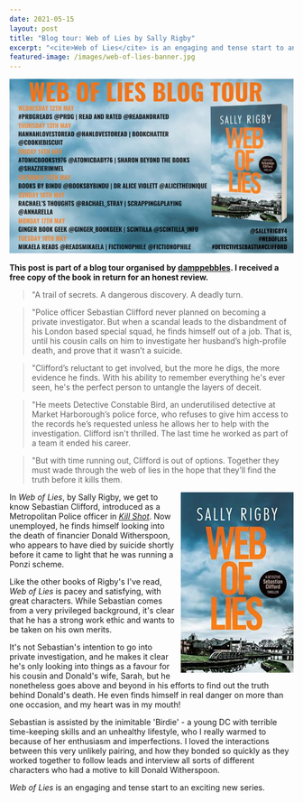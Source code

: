 ```yaml
---
date: 2021-05-15
layout: post
title: "Blog tour: Web of Lies by Sally Rigby"
excerpt: "<cite>Web of Lies</cite> is an engaging and tense start to an exciting new series."
featured-image: /images/web-of-lies-banner.jpg
---
```


![Web of Lies blog tour banner](/images/web-of-lies-banner.jpg)

**This post is part of a blog tour organised by [damppebbles](https://damppebbles.com/). I received a free copy of the book in return for an honest review.**

> "A trail of secrets. A dangerous discovery. A deadly turn.

> "Police officer Sebastian Clifford never planned on becoming a private investigator. But when a scandal leads to the disbandment of his London based special squad, he finds himself out of a job. That is, until his cousin calls on him to investigate her husband’s high-profile death, and prove that it wasn’t a suicide.

> "Clifford’s reluctant to get involved, but the more he digs, the more evidence he finds. With his ability to remember everything he's ever seen, he's the perfect person to untangle the layers of deceit.

> "He meets Detective Constable Bird, an underutilised detective at Market Harborough’s police force, who refuses to give him access to the records he’s requested unless he allows her to help with the investigation. Clifford isn't thrilled. The last time he worked as part of a team it ended his career.

> "But with time running out, Clifford is out of options. Together they must wade through the web of lies in the hope that they’ll find the truth before it kills them.

<img src="/images/web-of-lies-200.jpg" alt="Web of Lies" style="float: right; margin-bottom: 10px; margin-left: 10px;">

In <cite>Web of Lies</cite>, by Sally Rigby, we get to know Sebastian Clifford, introduced as a Metropolitan Police officer in [<cite>Kill Shot</cite>](/blog-tour-kill-shot/). Now unemployed, he finds himself looking into the death of financier Donald Witherspoon, who appears to have died by suicide shortly before it came to light that he was running a Ponzi scheme.

Like the other books of Rigby's I've read, <cite>Web of Lies</cite> is pacey and satisfying, with great characters. While Sebastian comes from a very privileged background, it's clear that he has a strong work ethic and wants to be taken on his own merits.

It's not Sebastian's intention to go into private investigation, and he makes it clear he's only looking into things as a favour for his cousin and Donald's wife, Sarah, but he nonetheless goes above and beyond in his efforts to find out the truth behind Donald's death. He even finds himself in real danger on more than one occasion, and my heart was in my mouth!

Sebastian is assisted by the inimitable 'Birdie' - a young DC with terrible time-keeping skills and an unhealthy lifestyle, who I really warmed to because of her enthusiasm and imperfections. I loved the interactions between this very unlikely pairing, and how they bonded so quickly as they worked together to follow leads and interview all sorts of different characters who had a motive to kill Donald Witherspoon.

<cite>Web of Lies</cite> is an engaging and tense start to an exciting new series.
